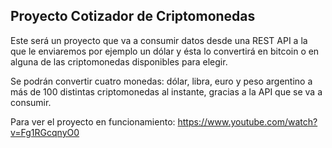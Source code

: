 ## Proyecto Cotizador de Criptomonedas

Este será un proyecto que va a consumir datos desde una REST API a la que le enviaremos por ejemplo un dólar y ésta lo convertirá en bitcoin o en alguna de las criptomonedas disponibles para elegir.

Se podrán convertir cuatro monedas: dólar, libra, euro y peso argentino a más de 100 distintas criptomonedas al instante, gracias a la API que se va a consumir.

Para ver el proyecto en funcionamiento:
https://www.youtube.com/watch?v=Fg1RGcqnyO0